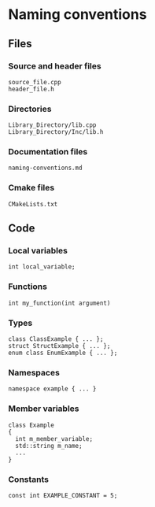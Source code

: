 # Naming conventions
## Files
### Source and header files

```
source_file.cpp 
header_file.h
```
### Directories

```
Library_Directory/lib.cpp
Library_Directory/Inc/lib.h
```

### Documentation files

```
naming-conventions.md
```
### Cmake files
```
CMakeLists.txt
```
## Code
### Local variables
```
int local_variable;
```

### Functions
```
int my_function(int argument)
```

### Types
```
class ClassExample { ... };
struct StructExample { ... };
enum class EnumExample { ... };
```

### Namespaces
```
namespace example { ... }
```

### Member variables
```
class Example
{
  int m_member_variable;
  std::string m_name;
  ...
}
```

### Constants
```
const int EXAMPLE_CONSTANT = 5;
```
